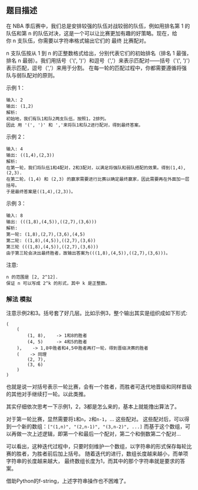 ## 题目描述
在 NBA 季后赛中，我们总是安排较强的队伍对战较弱的队伍，例如用排名第 1 的队伍和第 n 的队伍对决，这是一个可以让比赛更加有趣的好策略。现在，给你 n 支队伍，你需要以字符串格式输出它们的 最终 比赛配对。

n 支队伍按从 1 到 n 的正整数格式给出，分别代表它们的初始排名（排名 1 最强，排名 n 最弱）。我们用括号（'(', ')'）和逗号（','）来表示匹配对——括号（'(', ')'）表示匹配，逗号（','）来用于分割。 在每一轮的匹配过程中，你都需要遵循将强队与弱队配对的原则。

示例 1：
```
输入: 2
输出: (1,2)
解析: 
初始地，我们有队1和队2两支队伍，按照1，2排列。
因此 用 '(', ')' 和 ','来将队1和队2进行配对，得到最终答案。
```
示例 2：
```
输入: 4
输出: ((1,4),(2,3))
解析: 
在第一轮，我们将队伍1和4配对，2和3配对，以满足将强队和弱队搭配的效果。得到(1,4),(2,3).
在第二轮，(1,4) 和 (2,3) 的赢家需要进行比赛以确定最终赢家，因此需要再在外面加一层括号。
于是最终答案是((1,4),(2,3))。
```
示例 3：
```
输入: 8
输出: (((1,8),(4,5)),((2,7),(3,6)))
解析: 
第一轮: (1,8),(2,7),(3,6),(4,5)
第二轮: ((1,8),(4,5)),((2,7),(3,6))
第三轮 (((1,8),(4,5)),((2,7),(3,6)))
由于第三轮会决出最终胜者，故输出答案为(((1,8),(4,5)),((2,7),(3,6)))。
```

注意:
```
n 的范围是 [2, 2^12].
保证 n 可以写成 2^k 的形式，其中 k 是正整数。
```

### 解法 模拟
注意示例2和3。括号套了好几层。比如示例3，整个输出其实是组织成如下形式:
```text
(
    (
        (1, 8),    -> 1和8的胜者
        (4, 5)     -> 4和5的胜者
    ),    -> 1,8中胜者和4,5中胜者再打一轮，得到晋级决赛的胜者
    (    -> 同理
        (2, 7),
        (3, 6)
    )
)
```
也就是说一对括号表示一轮比赛，会有一个胜者，而胜者可迭代地晋级和同样晋级的其他对手继续打一轮。以此类推。

其实仔细依次思考一下示例1，2，3都是怎么来的，基本上就能撸出算法了。

对于第一轮比赛，显然需要将`1`和`n`，`2`和`n-1`，… 这些配对。
这些配对后，可以得到一个新的数组：`["(1,n)", "(2,n-1)", "(3,n-2)", ...]`
而基于这个数组，可以再做一次上述逻辑，即第一个和最后一个配对，第二个和倒数第二个配对…

可以看出，这种迭代过程中，只要时刻维护一个数组，以字符串的形式保存每轮比赛的胜者，为胜者前后加上括号。
随着迭代的进行，数组长度越来越小，而单项字符串的长度越来越大，
最终数组长度为1，而其中的那个字符串就是要求的答案。

借助Python的f-string，上述字符串操作也不困难了。